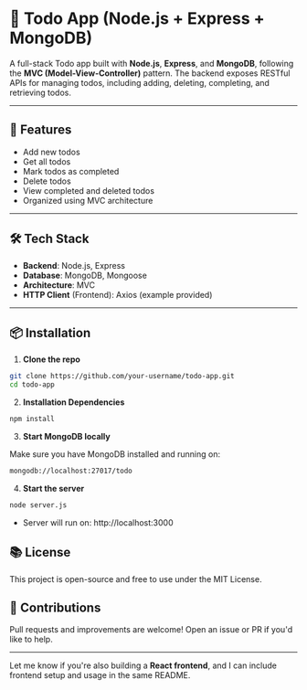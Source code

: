 # 📝 Todo App (Node.js + Express + MongoDB)

A full-stack Todo app built with **Node.js**, **Express**, and **MongoDB**, following the **MVC (Model-View-Controller)** pattern. The backend exposes RESTful APIs for managing todos, including adding, deleting, completing, and retrieving todos.

---

## 🚀 Features

- Add new todos
- Get all todos
- Mark todos as completed
- Delete todos
- View completed and deleted todos
- Organized using MVC architecture

---

## 🛠️ Tech Stack

- **Backend**: Node.js, Express
- **Database**: MongoDB, Mongoose
- **Architecture**: MVC
- **HTTP Client** (Frontend): Axios (example provided)

---

## 📦 Installation

1. **Clone the repo**

```bash
git clone https://github.com/your-username/todo-app.git
cd todo-app
```

2. **Installation Dependencies**

```bash
npm install
```
3. **Start MongoDB locally**
   
Make sure you have MongoDB installed and running on:

```bash
mongodb://localhost:27017/todo
```

4. **Start the server**

```bash
node server.js
```

- Server will run on: http://localhost:3000

## 📚 License
This project is open-source and free to use under the MIT License.


## 🙌 Contributions
Pull requests and improvements are welcome! Open an issue or PR if you'd like to help.

---

Let me know if you're also building a **React frontend**, and I can include frontend setup and usage in the same README.





